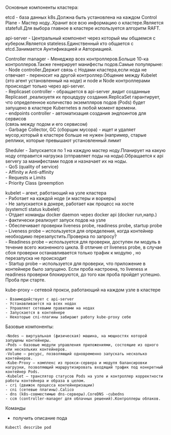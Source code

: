 Основные компоненты кластера:

etcd - база данных k8s.Должна быть установлена на каждом Control Plane - Мастер ноду..Хранит все всю информацию о кластере.Является statefull.Для выбора главное в кластере используется алгоритм RAFT.

api-server - Центральный компонент через который мы общаемся с кубером.Является stateless.Единственный кто общается с etcd.Занимается Аунтификацией и Авториацией.


Controller manager - Менеджер всех контроллеров.Больше 10-ка контроллеров.Также генерирует манифесты подов.Самые популярыне:  
	- Node controller.Держит связь с Нодами кластера,если нода не отвечает - переносит на другой контроллер.Общение между Kubelet (это агент установленный на ноде) и node и Node контроллерами происходит только через api-server.  
	- Replicaset controller	- обращается в api-server ,видит созданные Replicaset ,реализуетя их процедуру создания.ReplicaSet гарантирует, что определенное количество экземпляров подов (Pods) будет запущено в кластере Kubernetes в любой момент времени.  
	- endpoints controller - автоматизация создания эндпоинтов для сервисов  
(связь между подом и его сервисом)  
	- Garbage Collector, GC (сборщик мусора) - ищет и удаляет мусор,который в кластере больше не нужен (например, старые реплики, которые превышают установленный лимит  

Sheduler - Запускается по 1 на каждую мастер ноду.Планирует на какую ноду отправится нагрузка (отправляет поды на ноды).Обращается к api servery за манифестами подов и назначает их на ноды.   
	- QoS (quality of service)   
	- Affinity и Anti-affinity   
	- Requests и Limits   
	- Priority Class (preemption   

kubelet – агент, работающий на узле кластера   
	- Работает на каждой ноде (и мастеры и воркеры)   
	- Не запускается в докере, работает как процесс на хосте   
	(systemctl status kubelet)   
	- Отдает команды docker daemon через docker api (docker run,напр.)   
	- фактически реализует запуск подов на узле   
	- Обеспечивает проверки liveness probe, readiness probe, startup probe   
		- Liveness probe – используется для определения, когда контейнер необходимо перезапустить.Проверка по запросу?   
		- Readiness probe – используется для проверки, доступен ли модуль в течение всего жизненного цикла. В отличие от liveness probe, в случае сбоя проверки останавливается только трафик к модулю , но перезапуска не происходит   
		- Startup probe – используется для проверки, что приложение в контейнере было запущено. Если проба настроена, то liveness и readiness проверки блокируются, до того как проба пройдет успешно. Проба при старте.    

kube-proxy – сетевой прокси, работающий на каждом узле в кластере   

	- Взаимодействует с api-server   
	- Устанавливается на всех нодах   
	- Управляет сетевыми правилами на нодах   
	- Запускается в контейнере   
	- Некоторые cni-плагины забирают работу kube-proxy себе	   

Базовые компоненты:   

	-Nodes – виртуальная (физическая) машина, на мощностях которой запущены контейнеры.   
	-Pods – базовые модули управления приложениями, состоящие из одного или нескольких контейнеров.   
	-Volume – ресурс, позволяющий одновременно запускать несколько контейнеров.   
	-Kube-Proxy – комплекс из прокси-сервера и модуля балансировки нагрузки, позволяющий маршрутизировать входящий трафик под конкретный контейнер Pods.   
	-Kubelet – транслятор статусов Pods на узле и контроллер корректности работы контейнера и образа в целом.   
	- cri (движок процесса контейнеризации)   
	- cni (сетевые плагины).Calico   
	- dns (k8s-совместимые dns-серверы).CoreDNS -cubedns   
	- ccm (controller-manager для облачных решений).Контроллеры облаков.   



Команды 
- получить описание пода
```
Kubectl describe pod
```

